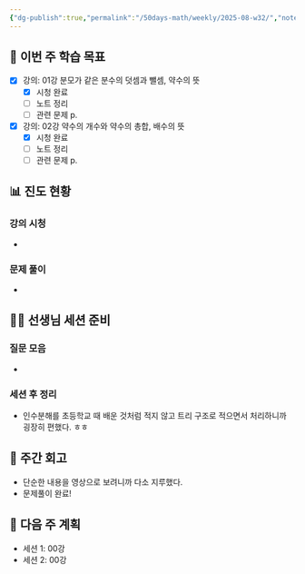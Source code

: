 ```yaml
---
{"dg-publish":true,"permalink":"/50days-math/weekly/2025-08-w32/","noteIcon":""}
---
```



## 📅 이번 주 학습 목표
<!-- 최소 2개 강의 -->
- [x] 강의:   01강 분모가 같은 분수의 덧셈과 뺄셈, 약수의 뜻
  - [x] 시청 완료 
  - [ ] 노트 정리
  - [ ] 관련 문제 p.
- [x] 강의: 02강 약수의 개수와 약수의 총합, 배수의 뜻 
  - [x] 시청 완료
  - [ ] 노트 정리
  - [ ] 관련 문제 p.

## 📊 진도 현황
### 강의 시청
- 

### 문제 풀이
- 

## 👩‍🏫 선생님 세션 준비
### 질문 모음
<!-- 이번 주 질문할 문제들 링크 -->
- 

### 세션 후 정리
<!-- 선생님 세션 후 핵심 내용 -->
- 인수분해를 초등학교 때 배운 것처럼 적지 않고 트리 구조로 적으면서 처리하니까 굉장히 편했다. ㅎㅎ

## 📝 주간 회고
- 단순한 내용을 영상으로 보려니까 다소 지루했다.
- 문제풀이 완료! 

## 📅 다음 주 계획
- 세션 1: 00강
- 세션 2: 00강